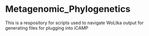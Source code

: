 # Metagenomic_Phylogenetics
This is a respository for scripts used to navigate WoLtka output for generating files for plugging into iCAMP
